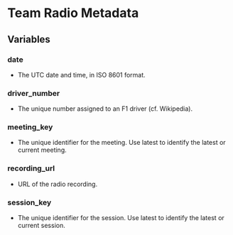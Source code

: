 # Team Radio Metadata

## Variables

### date
- The UTC date and time, in ISO 8601 format.

### driver_number
- The unique number assigned to an F1 driver (cf. Wikipedia).

### meeting_key
- The unique identifier for the meeting. Use latest to identify the latest or current meeting.

### recording_url
- URL of the radio recording.

### session_key
- The unique identifier for the session. Use latest to identify the latest or current session.